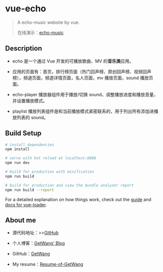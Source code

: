 # vue-echo

> A echo-music website by vue.
>
> 在线演示：[echo-music](http://120.76.61.79:9001/)

## Description

- echo 是一个通过 Vue 开发的可播放歌曲、MV 的**音乐类**应用。

- 应用的页面有：首页，排行榜页面（热门回声榜、原创回声榜、视频回声榜），频道页面，频道详情页面，名人页面，mv 播放页面，sound 播放页面。

- echo-player 播放器组件用于播放/切换 sound，调整播放进度和播放音量，并设置播放模式。

- playlist 播放列表组件是和当前播放模式紧密联系的，用于列出所有添加进播放列表的 sound。

## Build Setup

``` bash
# install dependencies
npm install

# serve with hot reload at localhost:8080
npm run dev

# build for production with minification
npm run build

# build for production and view the bundle analyzer report
npm run build --report
```

For a detailed explanation on how things work, check out the [guide](http://vuejs-templates.github.io/webpack/) and [docs for vue-loader](http://vuejs.github.io/vue-loader).

## About me
- 源代码地址：>>[GitHub](https://github.com/GetWang/vue-echo)

- 个人博客：[GetWang' Blog](https://getwang.github.io/)

- GitHub：[GetWang](https://github.com/GetWang)

- My resume：[Resume-of-GetWang](https://getwang.github.io/Resume-of-GetWang/)
